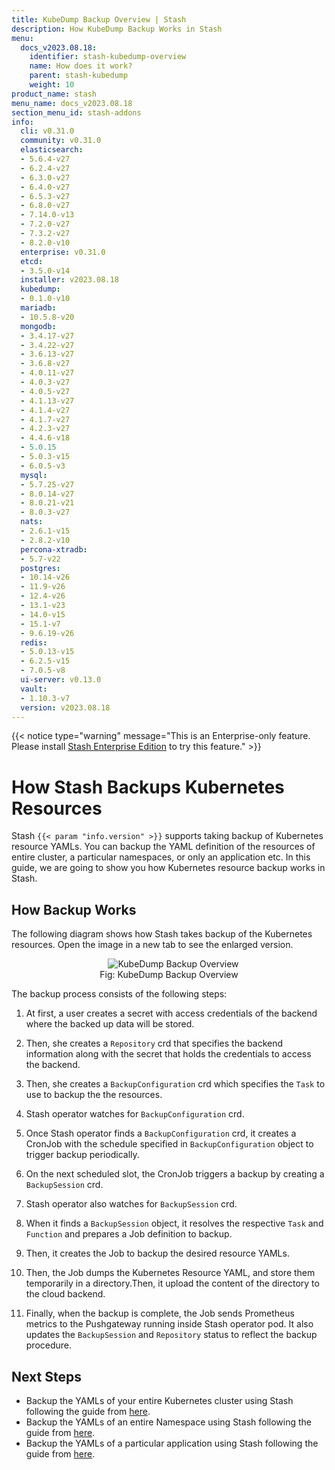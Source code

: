 ```yaml
---
title: KubeDump Backup Overview | Stash
description: How KubeDump Backup Works in Stash
menu:
  docs_v2023.08.18:
    identifier: stash-kubedump-overview
    name: How does it work?
    parent: stash-kubedump
    weight: 10
product_name: stash
menu_name: docs_v2023.08.18
section_menu_id: stash-addons
info:
  cli: v0.31.0
  community: v0.31.0
  elasticsearch:
  - 5.6.4-v27
  - 6.2.4-v27
  - 6.3.0-v27
  - 6.4.0-v27
  - 6.5.3-v27
  - 6.8.0-v27
  - 7.14.0-v13
  - 7.2.0-v27
  - 7.3.2-v27
  - 8.2.0-v10
  enterprise: v0.31.0
  etcd:
  - 3.5.0-v14
  installer: v2023.08.18
  kubedump:
  - 0.1.0-v10
  mariadb:
  - 10.5.8-v20
  mongodb:
  - 3.4.17-v27
  - 3.4.22-v27
  - 3.6.13-v27
  - 3.6.8-v27
  - 4.0.11-v27
  - 4.0.3-v27
  - 4.0.5-v27
  - 4.1.13-v27
  - 4.1.4-v27
  - 4.1.7-v27
  - 4.2.3-v27
  - 4.4.6-v18
  - 5.0.15
  - 5.0.3-v15
  - 6.0.5-v3
  mysql:
  - 5.7.25-v27
  - 8.0.14-v27
  - 8.0.21-v21
  - 8.0.3-v27
  nats:
  - 2.6.1-v15
  - 2.8.2-v10
  percona-xtradb:
  - 5.7-v22
  postgres:
  - 10.14-v26
  - 11.9-v26
  - 12.4-v26
  - 13.1-v23
  - 14.0-v15
  - 15.1-v7
  - 9.6.19-v26
  redis:
  - 5.0.13-v15
  - 6.2.5-v15
  - 7.0.5-v8
  ui-server: v0.13.0
  vault:
  - 1.10.3-v7
  version: v2023.08.18
---
```


{{< notice type="warning" message="This is an Enterprise-only feature. Please install [Stash Enterprise Edition](/docs/v2023.08.18/setup/install/enterprise/) to try this feature." >}}

# How Stash Backups Kubernetes Resources

Stash `{{< param "info.version" >}}` supports taking backup of Kubernetes resource YAMLs. You can backup the YAML definition of the resources of entire cluster, a particular namespaces, or only an application etc. In this guide, we are going to show you how Kubernetes resource backup works in Stash.

## How Backup Works

The following diagram shows how Stash takes backup of the Kubernetes resources. Open the image in a new tab to see the enlarged version.

<figure align="center">
  <img alt="KubeDump Backup Overview" src="/docs/v2023.08.18/addons/kubedump/overview/images/kubedump-backup.svg">
  <figcaption align="center">Fig: KubeDump Backup Overview</figcaption>
</figure>

The backup process consists of the following steps:

1. At first, a user creates a secret with access credentials of the backend where the backed up data will be stored.

2. Then, she creates a `Repository` crd that specifies the backend information along with the secret that holds the credentials to access the backend.

3. Then, she creates a `BackupConfiguration` crd which specifies the `Task` to use to backup the the resources.

4. Stash operator watches for `BackupConfiguration` crd.

5. Once Stash operator finds a `BackupConfiguration` crd, it creates a CronJob with the schedule specified in `BackupConfiguration` object to trigger backup periodically.

6. On the next scheduled slot, the CronJob triggers a backup by creating a `BackupSession` crd.

7. Stash operator also watches for `BackupSession` crd.

8. When it finds a `BackupSession` object, it resolves the respective `Task` and `Function` and prepares a Job definition to backup.

9. Then, it creates the Job to backup the desired resource YAMLs.

10. Then, the Job dumps the Kubernetes Resource YAML, and store them temporarily in a directory.Then, it upload the content of the directory to the cloud backend.

11. Finally, when the backup is complete, the Job sends Prometheus metrics to the Pushgateway running inside Stash operator pod. It also updates the `BackupSession` and `Repository` status to reflect the backup procedure.

## Next Steps

- Backup the YAMLs of your entire Kubernetes cluster using Stash following the guide from [here](/docs/v2023.08.18/addons/kubedump/cluster/).
- Backup the YAMLs of an entire Namespace using Stash following the guide from [here](/docs/v2023.08.18/addons/kubedump/namespace/).
- Backup the YAMLs of a particular application using Stash following the guide from [here](/docs/v2023.08.18/addons/kubedump/application/).
